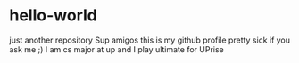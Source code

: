 # hello-world
just another repository
Sup amigos this is my github profile pretty sick if you ask me ;) 
I am cs major at up and I play ultimate for UPrise 
